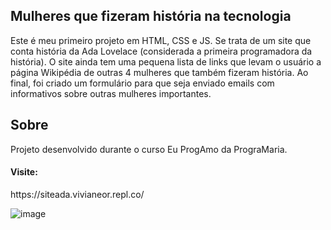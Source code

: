 <h2><b>Mulheres que fizeram história na tecnologia</b></h2>
Este é meu primeiro projeto em HTML, CSS e JS. Se trata de um site que conta história da Ada Lovelace (considerada a primeira programadora da história). O site ainda tem uma pequena lista de links que levam o usuário a página Wikipédia de outras 4 mulheres que também fizeram história.
Ao final, foi criado um formulário para que seja enviado emails com informativos sobre outras mulheres importantes.

<h2>Sobre</h2>
Projeto desenvolvido durante o curso Eu ProgAmo da PrograMaria.

<h4>Visite:</h4> https://siteada.vivianeor.repl.co/

![image](https://user-images.githubusercontent.com/61761638/117517875-dbe12f80-af73-11eb-9146-c65acb50e8fb.png)
